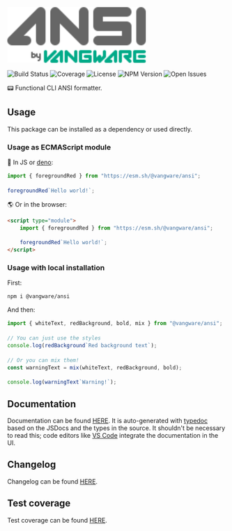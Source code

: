<img alt="Vangware's ANSI logo" src="./logo.svg" height="128" />

![Build Status][build-status-badge] ![Coverage][coverage-badge]
![License][license-badge] ![NPM Version][npm-version-badge]
![Open Issues][open-issues-badge]

📟 Functional CLI ANSI formatter.

## Usage

This package can be installed as a dependency or used directly.

### Usage as ECMAScript module

🦕 In JS or [deno][deno]:

```js
import { foregroundRed } from "https://esm.sh/@vangware/ansi";

foregroundRed`Hello world!`;
```

🌎 Or in the browser:

```html
<script type="module">
	import { foregroundRed } from "https://esm.sh/@vangware/ansi";

	foregroundRed`Hello world!`;
</script>
```

### Usage with local installation

First:

```bash
npm i @vangware/ansi
```

And then:

```js
import { whiteText, redBackground, bold, mix } from "@vangware/ansi";

// You can just use the styles
console.log(redBackground`Red background text`);

// Or you can mix them!
const warningText = mix(whiteText, redBackground, bold);

console.log(warningText`Warning!`);
```

## Documentation

Documentation can be found [HERE][documentation]. It is auto-generated with
[typedoc][typedoc] based on the JSDocs and the types in the source. It shouldn't
be necessary to read this; code editors like [VS Code][vscode] integrate the
documentation in the UI.

## Changelog

Changelog can be found [HERE][changelog].

## Test coverage

Test coverage can be found [HERE][coverage].

<!-- Reference -->

[build-status-badge]:
	https://img.shields.io/github/workflow/status/vangware/ansi/Test.svg?style=for-the-badge&labelColor=666&color=0a8&link=https://github.com/vangware/ansi/actions
[changelog]: https://github.com/vangware/ansi/blob/main/CHANGELOG.md
[coverage-badge]:
	https://img.shields.io/coveralls/github/vangware/ansi.svg?style=for-the-badge&labelColor=666&color=0a8&link=https://coveralls.io/github/vangware/ansi
[coverage]: https://coveralls.io/github/vangware/ansi
[deno]: https://deno.land/
[documentation]: https://ansi.vangware.com
[license-badge]:
	https://img.shields.io/npm/l/@vangware/ansi.svg?style=for-the-badge&labelColor=666&color=0a8&link=https://github.com/vangware/ansi/blob/main/LICENSE
[npm-version-badge]:
	https://img.shields.io/npm/v/@vangware/ansi.svg?style=for-the-badge&labelColor=666&color=0a8&link=https://npm.im/@vangware/ansi
[open-issues-badge]:
	https://img.shields.io/github/issues/vangware/ansi.svg?style=for-the-badge&labelColor=666&color=0a8&link=https://github.com/vangware/ansi/issues
[typedoc]: https://typedoc.org/
[vscode]: https://code.visualstudio.com/
